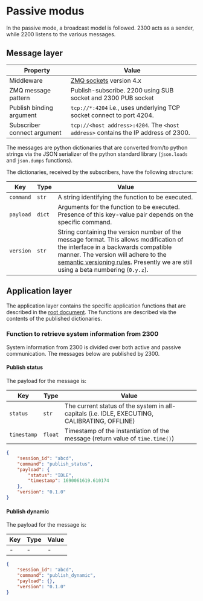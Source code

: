 # Passive modus

In the passive mode, a broadcast model is followed. 2300 acts as a sender, while 2200 listens to the various messages.

## Message layer

| Property | Value |
| --- | --- |
| Middleware | [ZMQ sockets](<https://zeromq.org>) version 4.x |
| ZMQ message pattern | Publish-subscribe. 2200 using SUB socket and 2300 PUB socket |
| Publish binding argument | `tcp://*:4204` i.e., uses underlying TCP socket connect to port 4204. |
| Subscriber connect argument | `tcp://<host address>:4204`. The `<host address>` contains the IP address of 2300. |

The messages are python dictionaries that are converted from/to python strings via the JSON serializer of the python standard library (`json.loads` and `json.dumps` functions).

The dictionaries, received by the subscribers, have the following structure:

| Key | Type | Value |
| --- | --- | --- |
| `command` | `str` | A string identifying the function to be executed. |
| `payload` | `dict` | Arguments for the function to be executed. Presence of this key-value pair depends on the specific command. |
| `version` | `str` | String containing the version number of the message format. This allows modification of the interface in a backwards compatible manner. The version will adhere to the [semantic versioning rules](<https://semver.org/>). Presently we are still using a beta numbering (`0.y.z`). |

## Application layer

The application layer contains the specific application functions that are described in the [root document](../index.md). The functions are described via the contents of the published dictionaries.

### Function to retrieve system information from 2300

System information from 2300 is divided over both active and passive communication. The messages below are published by 2300.

#### Publish status

The payload for the message is:

| Key | Type | Value |
| --- | --- | --- |
| `status` | `str` | The current status of the system in all-capitals (i.e. IDLE, EXECUTING, CALIBRATING, OFFLINE) |
| `timestamp` | `float` | Timestamp of the instantiation of the message (return value of `time.time()`) |

```json
{
    "session_id": "abcd",
    "command": "publish_status",
    "payload": {
        "status": "IDLE",
        "timestamp": 1690061619.610174
    },
    "version": "0.1.0"
}
```

#### Publish dynamic

The payload for the message is:

| Key | Type | Value |
| --- | --- | --- |
| - | - | - |

```json
{
    "session_id": "abcd",
    "command": "publish_dynamic",
    "payload": {},
    "version": "0.1.0"
}
```
